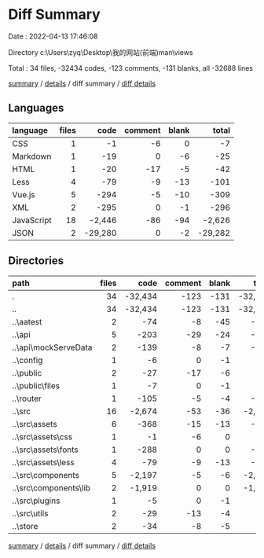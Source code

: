 # Diff Summary

Date : 2022-04-13 17:46:08

Directory c:\Users\zyq\Desktop\我的网站\(前端)man\views

Total : 34 files,  -32434 codes, -123 comments, -131 blanks, all -32688 lines

[summary](results.md) / [details](details.md) / diff summary / [diff details](diff-details.md)

## Languages
| language | files | code | comment | blank | total |
| :--- | ---: | ---: | ---: | ---: | ---: |
| CSS | 1 | -1 | -6 | 0 | -7 |
| Markdown | 1 | -19 | 0 | -6 | -25 |
| HTML | 1 | -20 | -17 | -5 | -42 |
| Less | 4 | -79 | -9 | -13 | -101 |
| Vue.js | 5 | -294 | -5 | -10 | -309 |
| XML | 2 | -295 | 0 | -1 | -296 |
| JavaScript | 18 | -2,446 | -86 | -94 | -2,626 |
| JSON | 2 | -29,280 | 0 | -2 | -29,282 |

## Directories
| path | files | code | comment | blank | total |
| :--- | ---: | ---: | ---: | ---: | ---: |
| . | 34 | -32,434 | -123 | -131 | -32,688 |
| .. | 34 | -32,434 | -123 | -131 | -32,688 |
| ..\aatest | 2 | -74 | -8 | -45 | -127 |
| ..\api | 5 | -203 | -29 | -24 | -256 |
| ..\api\mockServeData | 2 | -139 | -8 | -7 | -154 |
| ..\config | 1 | -6 | 0 | -1 | -7 |
| ..\public | 2 | -27 | -17 | -6 | -50 |
| ..\public\files | 1 | -7 | 0 | -1 | -8 |
| ..\router | 1 | -105 | -5 | -4 | -114 |
| ..\src | 16 | -2,674 | -53 | -36 | -2,763 |
| ..\src\assets | 6 | -368 | -15 | -13 | -396 |
| ..\src\assets\css | 1 | -1 | -6 | 0 | -7 |
| ..\src\assets\fonts | 1 | -288 | 0 | 0 | -288 |
| ..\src\assets\less | 4 | -79 | -9 | -13 | -101 |
| ..\src\components | 5 | -2,197 | -5 | -6 | -2,208 |
| ..\src\components\lib | 2 | -1,919 | 0 | 0 | -1,919 |
| ..\src\plugins | 1 | -5 | 0 | -1 | -6 |
| ..\src\utils | 2 | -29 | -13 | -4 | -46 |
| ..\store | 2 | -34 | -8 | -5 | -47 |

[summary](results.md) / [details](details.md) / diff summary / [diff details](diff-details.md)